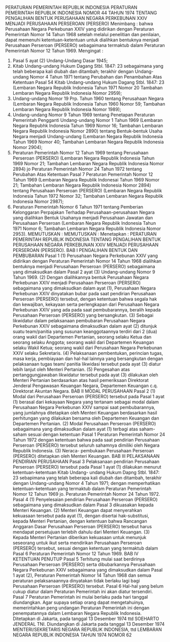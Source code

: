  PERATURAN PEMERINTAH REPUBLIK INDONESIA PERATURAN PEMERINTAH REPUBLIK INDONESIA NOMOR 44 TAHUN 1974 TENTANG PENGALIHAN BENTUK PERUSAHAAN NEGARA PERKEBUNAN XXIV MENJADI PERUSAHAAN PERSEROAN (PERSERO)
Menimbang :
 bahwa Perusahaan Negara Perkebunan XXIV yang didirikan dengan Peraturan Pemerintah Nomor 14 Tahun 1968 setelah melalui penelitian dan penilaian, dapat memenuhi ketentuan-ketentuan untuk dialihkan bentuknya menjadi Perusahaan Perseroan (PERSERO) sebagaimana termaktub dalam Peraturan Pemerintah Nomor 12 Tahun 1969.
Mengingat :

1. Pasal 5 ayat (2) Undang-Undang Dasar 1945;
2. Kitab Undang-undang Hukum Dagang Stbl. 1847: 23 sebagaimana yang telah beberapa kali diubah dan ditambah; terakhir dengan Undang-undang Nomor 4 Tahun 1971 tentang Perubahan dan Penambahan Atas Ketentuan Pasal 54 Kitab Undang-undang Hukum Dagang Stbl. 1847: 23 (Lembaran Negara Republik Indonesia Tahun 1971 Nomor 20 Tambahan Lembaran Negara Republik Indonesia Nomor 2959);
3. Undang-undang Nomor 19 Prp. Tahun 1960 tentang Perusahaan Negara (Lembaran Negara Republik Indonesia Tahun 1960 Nomor 59; Tambahan Lembaran Negara Republik Indonesia Nomor 1989);
4. Undang-undang Nomor 9 Tahun 1969 tentang Penetapan Peraturan Pemerintah Pengganti Undang-undang Nomor 1 Tahun 1969 (Lembaran Negara Repubhk Indonesia Tahun 1969 Nomor 16; Tambahan Lembaran Negara Republik Indonesia Nomor 2890) tentang Bentuk-bentuk Usaha Negara menjadi Undang-undang (Lembaran Negara Republik Indonesia Tahun 1969 Nomor 40; Tambahan Lembaran Negara Republik Indonesia Nomor 2904);
5. Peraturan Pemerintah Nomor 12 Tahun 1969 tentang Perusahaan Perseroan (PERSERO) (Lembaran Negara Republik Indonesia Tahun 1969 Nomor 21; Tambahan Lembaran Negara Republik Indonesia Nomor 2894) jo Peraturan Pemerintah Nomor 24 Tahun 1972 tentang Perubahan Atas Ketentuan Pasal 7 Peraturan Pemerintah Nomor 12 Tahun 1969 (Lembaran Negara Republik Indonesai Tahun 1969 Nomor 21; Tambahan Lembaran Negara Republik Indonesia Nomor 2894) tentang Perusahaan Perseroan (PERSERO) (Lembaran Negara Republik Indonesia Tahun 1972 Nomor 32; Tambahan Lembaran Negara Republik Indonesia Nomor 2987);
6. Peraturan Pemerintah Nomor 6 Tahun 1971 tentang Pemberian Kelonggaran Perpajakan Terhadap Perusahaan-perusahaan Negara yang dialihkan Bentuk Usahanya menjadi Perusahaan Jawatan dan Perusahaan Perseroan (Lembaran Negara Republik Indonesia Tahun 1971 Nomor 6; Tambahan Lembaran Negara Republik Indonesia Nomor 2953).
MEMUTUSKAN :
MEMUTUSKAN :
 Menetapkan : PERATURAN PEMERINTAH REPUBLIK INDONESIA TENTANG PENGALIHAN BENTUK PERUSAHAAN NEGARA PERKEBUNAN XXIV MENJADI PERUSAHAAN PERSEROAN (PERSERO).
BAB I PENGALIHAN BENTUK DAN PEMBUBARAN
Pasal 1
(1) Perusahaan Negara Perkebunan XXIV yang didirikan dengan Peraturan Pemerintah Nomor 14 Tahun 1968 dialihkan bentuknya menjadi Perusahaan Perseroan (PERSERO) sebagaimana yang dimaksudkan dalam Pasal 2 ayat (3) Undang-undang Nomor 9 Tahun 1969.
(2) Dengan dialihkannya bentuk Perusahaan Negara Perkebunan XXIV menjadi Perusahaan Perseroan (PERSERO) sebagaimana yang dimaksudkan dalam ayat (1), Perusahaan Negara Perkebunan XXIV dinyatakan bubar pada saat pendirian Perusahaan Perseroan (PERSERO) tersebut, dengan ketentuan bahwa segala hak dan kewajiban, kekayaan serta perlengkapan dari Perusahaan Negara Perkebunan XXIV yang ada pada saat pembubarannya, beralih kepada Perusahaan Perseroan (PERSERO) yang bersangkutan.
(3) Sebagai likwidatur dalam pelaksanaan pembubaran Perusahaan Negara Perkebunan XXIV sebagaimana dimaksudkan dalam ayat (2) ditunjuk suatu team/panitia yang susunan keanggotaannya terdiri dari 2 (dua) orang wakil dari Departemen Pertanian, seorang selaku Ketua dan seorang selaku Anggota; seorang wakil dari Departemen Keuangan selaku Wakil Ketua; seorang wakil dari Perusahaan Negara Perkebunan XXIV selaku Sekretaris.
(4) Pelaksanaan pembentukan, perincian tugas, masa kerja, pembiayaan dan hal-hal lainnya yang bersangkutan dengan pelaksanaan tugas team/ panitia likwidasi tersebut pada ayat (3) diatur lebih lanjut oleh Menteri Pertanian.
(5) Pengesahan atas pertanggungjawaban likwidatur tersebut pada ayat (3) dilakukan oleh Menteri Pertanian berdasarkan atas hasil pemeriksaan Direktorat Jenderal Pengawasan Keuangan Negara, Departemen Keuangan c.q. Direktorat Akuntan Negara.
BAB II MODAL PERUSAHAAN
Pasal 2
(1) Modal dari Perusahaan Perseroan (PERSERO) tersebut pada Pasal 1 ayat (1) berasal dari kekayaan Negara yang tertanam sebagai modal dalam Perusahaan Negara Perkebunan XXIV sampai saat pembubarannya, yang jumlahnya ditetapkan oleh Menteri Keuangan berdasarkan hasil perhitungan yang dilakukan bersama oleh Departemen Keuangan dan Departemen Pertanian.
(2) Modal Perusahaan Perseroan (PERSERO) sebagaimana yang dimaksudkan dalam ayat (1) terbagi atas saham-saham sesuai dengan ketentuan Pasal 1 Peraturan Pemerintah Nomor 24 Tahun 1972 dengan ketentuan bahwa pada saat pendirian Perusahaan Perseroan (PERSERO) tersebut seluruh sahamnya dimiliki oleh Negara Republik Indonesia.
(3) Neraca- pembukaan Perusahaan Perseroan (PERSERO) ditetapkan oleh Menteri Keuangan.
BAB III PELAKSANAAN PENDIRIAN PERUSAHAAN
Pasal 3
Pelaksanaan pendirian Perusahaan Perseroan (PERSERO) tersebut pada Pasal 1 ayat (1) dilakukan menurut ketentuan-ketentuan Kitab Undang- undang Hukum Dapng Stbl. 1847: 23 sebapimana yang telah beberapa kali diubah dan ditambah, terakhir dengan Undang-undang Nomor 4 Tahun 1971; dengan memperhatikan ketentuan-ketentuan yang termaktub dalam Peraturan Pemerintah Nomor 12 Tahun 1969 jo. Peraturan Pemerintah Nomor 24 Tahun 1972.
Pasal 4
(1) Penyelesaian pendirian Perusahaan Perseroan (PERSERO) sebagaimana yang dimaksudkan dalam Pasal 3 dikuasakan kepada Menteri Keuangan.
(2) Menteri Keuangan dapat menyerahkan kekuasaan tersebut pada ayat (1), dengan disertai hak-substitusi, kepada Menteri Pertanian, dengan ketentuan bahwa Rancangan Anggaran Dasar Perusahaan Perseroan (PERSERO) tersebut harus mendapat persetujuan terlebih dahulu dari Menteri Keuangan.
(3) Kepada Menteri Pertanian diberikan kekuasaan untuk menunjuk seseorang untuk ikut serta mendirikan Perusahaan Perseroan (PERSERO) tersebut, sesuai dengan ketentuan yang termaktub dalam Pasal 6 Peraturan Pemerintah Nomor 12 Tahun 1969.
BAB IV KETENTUAN PENUTUP
Pasal 5
Terhitung mulai saat berdirinya Perusahaan Perseroan (PERSERO) serta dibubarkannya Perusahaan Negara Perkebunan XXIV sebagaimana yang dimaksudkan dalam Pasal 1 ayat (2), Peraturan Pemerintah Nomor 14 Tahun 1968 dan semua peraturan pelaksanaannya dinyatakan tidak berlaku lagi bagi Perusahaan Perseroan (PERSERO) tersebut.
Pasal 6
Hal-hal yang belum cukup diatur dalam Peraturan Pemerintah ini akan diatur tersendiri.
Pasal 7
Peraturan Pemerintah ini mulai berlaku pada hari tanggal diundangkan. Agar supaya setiap orang dapat mengetahuinya, memerintahkan peng undangan Peraturan Pemerintah ini dengan penempatannya dalam Lembaran Negara Republik Indonesia. Ditetapkan di Jakarta, pada tanggal 13 Desember 1974 ttd SOEHARTO JENDERAL TNI. Diundangkan di Jakarta pada tanggal 13 Desember 1974 MENTERI/SEKRETARIS NEGARA REPUBLIK INDONESIA, ttd LEMBARAN NEGARA REPUBLIK INDONESIA TAHUN 1974 NOMOR 62